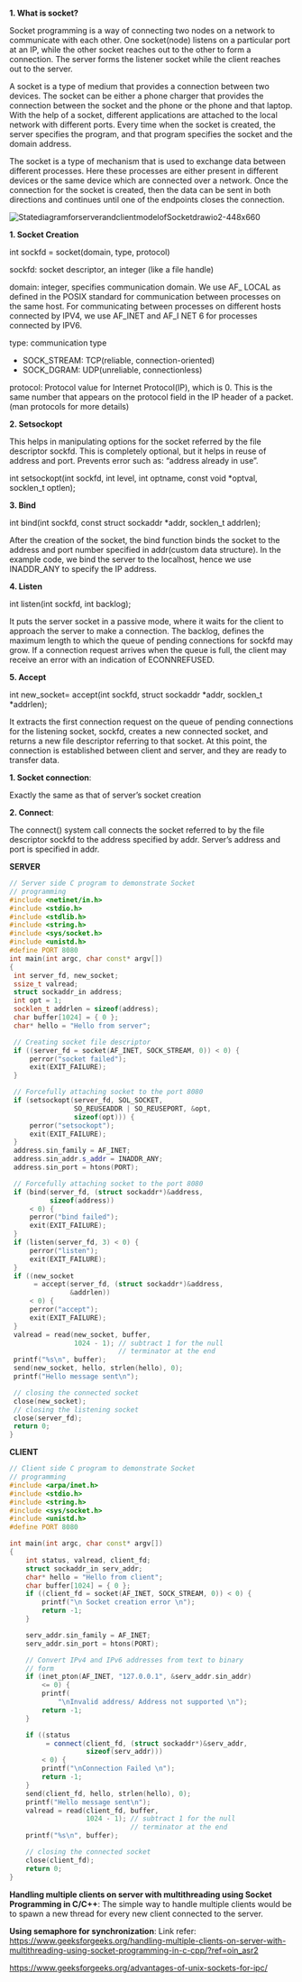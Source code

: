 **1. What is socket?**
   
Socket programming is a way of connecting two nodes on a network to communicate with each other. One socket(node) listens on a particular port at an IP, while the other socket reaches out to the other to form a connection. The server forms the listener socket while the client reaches out to the server.

A socket is a type of medium that provides a connection between two devices. The socket can be either a phone charger that provides the connection between the socket and the phone or the phone and that laptop. 
With the help of a socket, different applications are attached to the local network with different ports. Every time when the socket is created, the server specifies the program, and that program specifies the socket and the domain address.

The socket is a type of mechanism that is used to exchange data between different processes. Here these processes are either present in different devices or the same device which are connected over a network. 
Once the connection for the socket is created, then the data can be sent in both directions and continues until one of the endpoints closes the connection.

![StatediagramforserverandclientmodelofSocketdrawio2-448x660](https://github.com/user-attachments/assets/33ceabdb-1f59-447d-95c1-460724d04948)

**1. Socket Creation**
   
int sockfd = socket(domain, type, protocol)

sockfd: socket descriptor, an integer (like a file handle)

domain: integer, specifies communication domain. We use AF_ LOCAL as defined in the POSIX standard for communication between processes on the same host. For communicating between processes on different hosts connected by IPV4, we use AF_INET and AF_I NET 6 for processes connected by IPV6.

type: communication type
- SOCK_STREAM: TCP(reliable, connection-oriented)
- SOCK_DGRAM: UDP(unreliable, connectionless)

protocol: Protocol value for Internet Protocol(IP), which is 0. This is the same number that appears on the protocol field in the IP header of a packet.(man protocols for more details)

**2. Setsockopt**
   
This helps in manipulating options for the socket referred by the file descriptor sockfd. This is completely optional, but it helps in reuse of address and port. Prevents error such as: “address already in use”.

int setsockopt(int sockfd, int level, int optname,  const void *optval, socklen_t optlen);

**3. Bind**
   
int bind(int sockfd, const struct sockaddr *addr, socklen_t addrlen);

After the creation of the socket, the bind function binds the socket to the address and port number specified in addr(custom data structure). In the example code, we bind the server to the localhost, hence we use INADDR_ANY to specify the IP address.

**4. Listen**
   
int listen(int sockfd, int backlog);

It puts the server socket in a passive mode, where it waits for the client to approach the server to make a connection. The backlog, defines the maximum length to which the queue of pending connections for sockfd may grow. If a connection request arrives when the queue is full, the client may receive an error with an indication of ECONNREFUSED.

**5. Accept**
   
int new_socket= accept(int sockfd, struct sockaddr *addr, socklen_t *addrlen);

It extracts the first connection request on the queue of pending connections for the listening socket, sockfd, creates a new connected socket, and returns a new file descriptor referring to that socket. At this point, the connection is established between client and server, and they are ready to transfer data.

**1. Socket connection**:

Exactly the same as that of server’s socket creation

**2. Connect**:

The connect() system call connects the socket referred to by the file descriptor sockfd to the address specified by addr. Server’s address and port is specified in addr.

**SERVER**
   ```c++
   // Server side C program to demonstrate Socket
// programming
#include <netinet/in.h>
#include <stdio.h>
#include <stdlib.h>
#include <string.h>
#include <sys/socket.h>
#include <unistd.h>
#define PORT 8080
int main(int argc, char const* argv[])
{
    int server_fd, new_socket;
    ssize_t valread;
    struct sockaddr_in address;
    int opt = 1;
    socklen_t addrlen = sizeof(address);
    char buffer[1024] = { 0 };
    char* hello = "Hello from server";

    // Creating socket file descriptor
    if ((server_fd = socket(AF_INET, SOCK_STREAM, 0)) < 0) {
        perror("socket failed");
        exit(EXIT_FAILURE);
    }

    // Forcefully attaching socket to the port 8080
    if (setsockopt(server_fd, SOL_SOCKET,
                   SO_REUSEADDR | SO_REUSEPORT, &opt,
                   sizeof(opt))) {
        perror("setsockopt");
        exit(EXIT_FAILURE);
    }
    address.sin_family = AF_INET;
    address.sin_addr.s_addr = INADDR_ANY;
    address.sin_port = htons(PORT);

    // Forcefully attaching socket to the port 8080
    if (bind(server_fd, (struct sockaddr*)&address,
             sizeof(address))
        < 0) {
        perror("bind failed");
        exit(EXIT_FAILURE);
    }
    if (listen(server_fd, 3) < 0) {
        perror("listen");
        exit(EXIT_FAILURE);
    }
    if ((new_socket
         = accept(server_fd, (struct sockaddr*)&address,
                  &addrlen))
        < 0) {
        perror("accept");
        exit(EXIT_FAILURE);
    }
    valread = read(new_socket, buffer,
                   1024 - 1); // subtract 1 for the null
                              // terminator at the end
    printf("%s\n", buffer);
    send(new_socket, hello, strlen(hello), 0);
    printf("Hello message sent\n");

    // closing the connected socket
    close(new_socket);
    // closing the listening socket
    close(server_fd);
    return 0;
}
```
**CLIENT**
```c++
// Client side C program to demonstrate Socket
// programming
#include <arpa/inet.h>
#include <stdio.h>
#include <string.h>
#include <sys/socket.h>
#include <unistd.h>
#define PORT 8080

int main(int argc, char const* argv[])
{
    int status, valread, client_fd;
    struct sockaddr_in serv_addr;
    char* hello = "Hello from client";
    char buffer[1024] = { 0 };
    if ((client_fd = socket(AF_INET, SOCK_STREAM, 0)) < 0) {
        printf("\n Socket creation error \n");
        return -1;
    }

    serv_addr.sin_family = AF_INET;
    serv_addr.sin_port = htons(PORT);

    // Convert IPv4 and IPv6 addresses from text to binary
    // form
    if (inet_pton(AF_INET, "127.0.0.1", &serv_addr.sin_addr)
        <= 0) {
        printf(
            "\nInvalid address/ Address not supported \n");
        return -1;
    }

    if ((status
         = connect(client_fd, (struct sockaddr*)&serv_addr,
                   sizeof(serv_addr)))
        < 0) {
        printf("\nConnection Failed \n");
        return -1;
    }
    send(client_fd, hello, strlen(hello), 0);
    printf("Hello message sent\n");
    valread = read(client_fd, buffer,
                   1024 - 1); // subtract 1 for the null
                              // terminator at the end
    printf("%s\n", buffer);

    // closing the connected socket
    close(client_fd);
    return 0;
}
```
**Handling multiple clients on server with multithreading using Socket Programming in C/C++**: The simple way to handle multiple clients would be to spawn a new thread for every new client connected to the server.

**Using semaphore for synchronization**: Link refer: https://www.geeksforgeeks.org/handling-multiple-clients-on-server-with-multithreading-using-socket-programming-in-c-cpp/?ref=oin_asr2

https://www.geeksforgeeks.org/advantages-of-unix-sockets-for-ipc/
